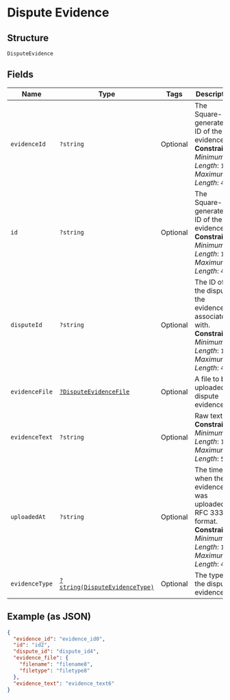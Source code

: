 
# Dispute Evidence

## Structure

`DisputeEvidence`

## Fields

| Name | Type | Tags | Description | Getter | Setter |
|  --- | --- | --- | --- | --- | --- |
| `evidenceId` | `?string` | Optional | The Square-generated ID of the evidence.<br>**Constraints**: *Minimum Length*: `1`, *Maximum Length*: `40` | getEvidenceId(): ?string | setEvidenceId(?string evidenceId): void |
| `id` | `?string` | Optional | The Square-generated ID of the evidence.<br>**Constraints**: *Minimum Length*: `1`, *Maximum Length*: `40` | getId(): ?string | setId(?string id): void |
| `disputeId` | `?string` | Optional | The ID of the dispute the evidence is associated with.<br>**Constraints**: *Minimum Length*: `1`, *Maximum Length*: `40` | getDisputeId(): ?string | setDisputeId(?string disputeId): void |
| `evidenceFile` | [`?DisputeEvidenceFile`](../../doc/models/dispute-evidence-file.md) | Optional | A file to be uploaded as dispute evidence. | getEvidenceFile(): ?DisputeEvidenceFile | setEvidenceFile(?DisputeEvidenceFile evidenceFile): void |
| `evidenceText` | `?string` | Optional | Raw text<br>**Constraints**: *Minimum Length*: `1`, *Maximum Length*: `500` | getEvidenceText(): ?string | setEvidenceText(?string evidenceText): void |
| `uploadedAt` | `?string` | Optional | The time when the evidence was uploaded, in RFC 3339 format.<br>**Constraints**: *Minimum Length*: `1`, *Maximum Length*: `40` | getUploadedAt(): ?string | setUploadedAt(?string uploadedAt): void |
| `evidenceType` | [`?string(DisputeEvidenceType)`](../../doc/models/dispute-evidence-type.md) | Optional | The type of the dispute evidence. | getEvidenceType(): ?string | setEvidenceType(?string evidenceType): void |

## Example (as JSON)

```json
{
  "evidence_id": "evidence_id0",
  "id": "id2",
  "dispute_id": "dispute_id4",
  "evidence_file": {
    "filename": "filename8",
    "filetype": "filetype8"
  },
  "evidence_text": "evidence_text6"
}
```

